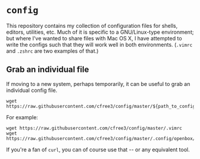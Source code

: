 `config`
========
This repository contains my collection of configuration files for shells, editors, utilities, etc.
Much of it is specific to a GNU/Linux-type environment; but where I've wanted to share files with
Mac OS X, I have attempted to write the configs such that they will work well in both environments.
(`.vimrc` and `.zshrc` are two examples of that.)

Grab an individual file
-----------------------
If moving to a new system, perhaps temporarily, it can be useful to grab an individual config file.

```shell
wget https://raw.githubusercontent.com/cfree3/config/master/${path_to_config}
```

For example:

```shell
wget https://raw.githubusercontent.com/cfree3/config/master/.vimrc
wget https://raw.githubusercontent.com/cfree3/config/master/.config/openbox/rc.xml
```

If you're a fan of `curl`, you can of course use that -- or any equivalent tool.
